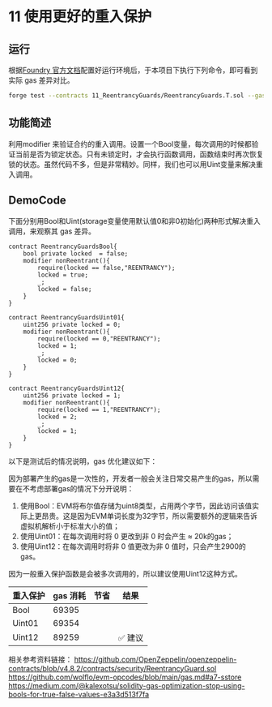 # 11 使用更好的重入保护

## 运行

根据[Foundry 官方文档](https://getfoundry.sh/)配置好运行环境后，于本项目下执行下列命令，即可看到实际 gas 差异对比。

```bash
forge test --contracts 11_ReentrancyGuards/ReentrancyGuards.T.sol --gas-report
```

## 功能简述

利用modifier 来验证合约的重入调用。设置一个Bool变量，每次调用的时候都验证当前是否为锁定状态。只有未锁定时，才会执行函数调用，函数结束时再次恢复锁的状态。虽然代码不多，但是非常精妙。同样，我们也可以用Uint变量来解决重入调用。

## DemoCode

下面分别用Bool和Uint(storage变量使用默认值0和非0初始化)两种形式解决重入调用，来观察其 gas 差异。

```solidity
contract ReentrancyGuardsBool{
    bool private locked  = false;
    modifier nonReentrant(){
        require(locked == false,"REENTRANCY");
        locked = true;
        _;
        locked = false;
    }
}

contract ReentrancyGuardsUint01{
    uint256 private locked = 0;
    modifier nonReentrant(){
        require(locked == 0,"REENTRANCY");
        locked = 1;
        _;
        locked = 0;
    }
}

contract ReentrancyGuardsUint12{
    uint256 private locked = 1;
    modifier nonReentrant(){
        require(locked == 1,"REENTRANCY");
        locked = 2;
        _;
        locked = 1;
    }
}

```

以下是测试后的情况说明，gas 优化建议如下：

因为部署产生的gas是一次性的，开发者一般会关注日常交易产生的gas，所以需要在不考虑部署gas的情况下分开说明：
1. 使用Bool：EVM将布尔值存储为uint8类型，占用两个字节，因此访问该值实际上更昂贵。这是因为EVM单词长度为32字节，所以需要额外的逻辑来告诉虚拟机解析小于标准大小的值；
2. 使用Uint01：在每次调用时将 0 更改到非 0 时会产生 ≈ 20k的gas；
3. 使用Uint12：在每次调用时将非 0 值更改为非 0 值时，只会产生2900的gas。

因为一般重入保护函数是会被多次调用的，所以建议使用Uint12这种方式。

| 重入保护 | gas 消耗  | 节省        | 结果    |
| -------- | -------- | ----------- | ------- |
| Bool     | 69395    |             |         |
| Uint01   | 69354    |             |         |
| Uint12   | 89259    |             | ✅ 建议 |

相关参考资料链接：
   https://github.com/OpenZeppelin/openzeppelin-contracts/blob/v4.8.2/contracts/security/ReentrancyGuard.sol
   https://github.com/wolflo/evm-opcodes/blob/main/gas.md#a7-sstore
   https://medium.com/@kalexotsu/solidity-gas-optimization-stop-using-bools-for-true-false-values-e3a3d513f7fa